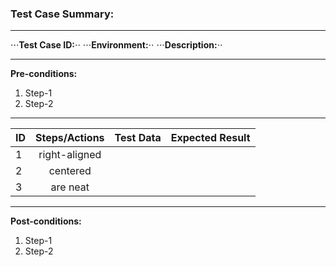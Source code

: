 
### Test Case Summary:

---

⋅⋅⋅**Test Case ID:**⋅⋅
⋅⋅⋅**Environment:**⋅⋅
⋅⋅⋅**Description:**⋅⋅

---

**Pre-conditions:**
1. Step-1
2. Step-2

---

|      ID       | Steps/Actions |  Test Data  | Expected Result |
| ------------- |:-------------:| :---------: | --------------: |
|       1       | right-aligned |             |                 |
|       2       | centered      |             |                 |
|       3       | are neat      |             |                 |

---

**Post-conditions:**
1. Step-1
2. Step-2
